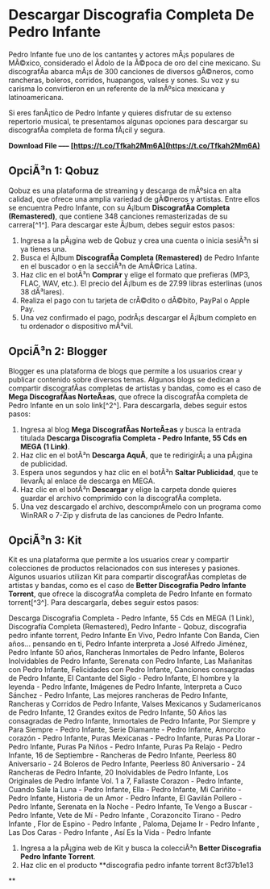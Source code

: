 # Descargar Discografia Completa De Pedro Infante
 
Pedro Infante fue uno de los cantantes y actores mÃ¡s populares de MÃ©xico, considerado el Ã­dolo de la Ã©poca de oro del cine mexicano. Su discografÃ­a abarca mÃ¡s de 300 canciones de diversos gÃ©neros, como rancheras, boleros, corridos, huapangos, valses y sones. Su voz y su carisma lo convirtieron en un referente de la mÃºsica mexicana y latinoamericana.
 
Si eres fanÃ¡tico de Pedro Infante y quieres disfrutar de su extenso repertorio musical, te presentamos algunas opciones para descargar su discografÃ­a completa de forma fÃ¡cil y segura.
 
**Download File ––– [https://t.co/Tfkah2Mm6A](https://t.co/Tfkah2Mm6A)**


 
## OpciÃ³n 1: Qobuz
 
Qobuz es una plataforma de streaming y descarga de mÃºsica en alta calidad, que ofrece una amplia variedad de gÃ©neros y artistas. Entre ellos se encuentra Pedro Infante, con su Ã¡lbum **DiscografÃ­a Completa (Remastered)**, que contiene 348 canciones remasterizadas de su carrera[^1^]. Para descargar este Ã¡lbum, debes seguir estos pasos:
 
1. Ingresa a la pÃ¡gina web de Qobuz y crea una cuenta o inicia sesiÃ³n si ya tienes una.
2. Busca el Ã¡lbum **DiscografÃ­a Completa (Remastered)** de Pedro Infante en el buscador o en la secciÃ³n de AmÃ©rica Latina.
3. Haz clic en el botÃ³n **Comprar** y elige el formato que prefieras (MP3, FLAC, WAV, etc.). El precio del Ã¡lbum es de 27.99 libras esterlinas (unos 38 dÃ³lares).
4. Realiza el pago con tu tarjeta de crÃ©dito o dÃ©bito, PayPal o Apple Pay.
5. Una vez confirmado el pago, podrÃ¡s descargar el Ã¡lbum completo en tu ordenador o dispositivo mÃ³vil.

## OpciÃ³n 2: Blogger
 
Blogger es una plataforma de blogs que permite a los usuarios crear y publicar contenido sobre diversos temas. Algunos blogs se dedican a compartir discografÃ­as completas de artistas y bandas, como es el caso de **Mega DiscografÃ­as NorteÃ±as**, que ofrece la discografÃ­a completa de Pedro Infante en un solo link[^2^]. Para descargarla, debes seguir estos pasos:

1. Ingresa al blog **Mega DiscografÃ­as NorteÃ±as** y busca la entrada titulada **Descarga Discografia Completa - Pedro Infante, 55 Cds en MEGA (1 Link)**.
2. Haz clic en el botÃ³n **Descarga AquÃ­**, que te redirigirÃ¡ a una pÃ¡gina de publicidad.
3. Espera unos segundos y haz clic en el botÃ³n **Saltar Publicidad**, que te llevarÃ¡ al enlace de descarga en MEGA.
4. Haz clic en el botÃ³n **Descargar** y elige la carpeta donde quieres guardar el archivo comprimido con la discografÃ­a completa.
5. Una vez descargado el archivo, descomprÃ­melo con un programa como WinRAR o 7-Zip y disfruta de las canciones de Pedro Infante.

## OpciÃ³n 3: Kit
 
Kit es una plataforma que permite a los usuarios crear y compartir colecciones de productos relacionados con sus intereses y pasiones. Algunos usuarios utilizan Kit para compartir discografÃ­as completas de artistas y bandas, como es el caso de **Better Discografia Pedro Infante Torrent**, que ofrece la discografÃ­a completa de Pedro Infante en formato torrent[^3^]. Para descargarla, debes seguir estos pasos:
 
Descarga Discografia Completa - Pedro Infante, 55 Cds en MEGA (1 Link),  Discografía Completa (Remastered), Pedro Infante - Qobuz,  discografia pedro infante torrent,  Pedro Infante En Vivo,  Pedro Infante Con Banda,  Cien años... pensando en ti,  Pedro Infante interpreta a José Alfredo Jiménez,  Pedro Infante 50 años,  Rancheras Inmortales de Pedro Infante,  Boleros Inolvidables de Pedro Infante,  Serenata con Pedro Infante,  Las Mañanitas con Pedro Infante,  Felicidades con Pedro Infante,  Canciones consagradas de Pedro Infante,  El Cantante del Siglo - Pedro Infante,  El hombre y la leyenda - Pedro Infante,  Imágenes de Pedro Infante,  Interpreta a Cuco Sánchez - Pedro Infante,  Las mejores rancheras de Pedro Infante,  Rancheras y Corridos de Pedro Infante,  Valses Mexicanos y Sudamericanos de Pedro Infante,  12 Grandes exitos de Pedro Infante,  50 Años las consagradas de Pedro Infante,  Inmortales de Pedro Infante,  Por Siempre y Para Siempre - Pedro Infante,  Serie Diamante - Pedro Infante,  Amorcito corazón - Pedro Infante,  Puras Mexicanas - Pedro Infante,  Puras Pa Llorar - Pedro Infante,  Puras Pa Niños - Pedro Infante,  Puras Pa Relajo - Pedro Infante,  16 de Septiembre - Rancheras de Pedro Infante,  Peerless 80 Aniversario - 24 Boleros de Pedro Infante,  Peerless 80 Aniversario - 24 Rancheras de Pedro Infante,  20 Inolvidables de Pedro Infante,  Los Originales de Pedro Infante Vol. 1 a 7,  Fallaste Corazon - Pedro Infante,  Cuando Sale la Luna - Pedro Infante,  Ella - Pedro Infante,  Mi Cariñito - Pedro Infante,  Historia de un Amor - Pedro Infante,  El Gavilán Pollero - Pedro Infante,  Serenata en la Noche - Pedro Infante,  Te Vengo a Buscar - Pedro Infante,  Vete de Mí - Pedro Infante ,  Corazoncito Tirano - Pedro Infante ,  Flor de Espino - Pedro Infante ,  Paloma, Dejame Ir - Pedro Infante ,  Las Dos Caras - Pedro Infante ,  Así Es la Vida - Pedro Infante

1. Ingresa a la pÃ¡gina web de Kit y busca la colecciÃ³n **Better Discografia Pedro Infante Torrent**.
2. Haz clic en el producto **discografia pedro infante torrent 8cf37b1e13

**
